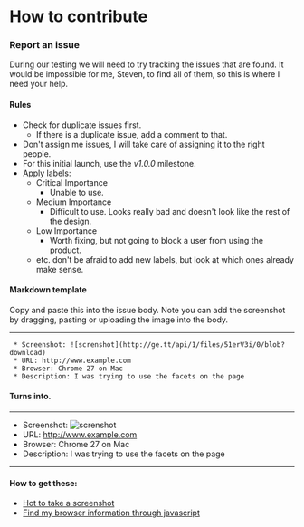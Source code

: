 How to contribute
=================

### Report an issue

During our testing we will need to try tracking the issues that are found. It would be impossible for me, Steven, to find all of them, so this is where I need your help.

#### Rules

* Check for duplicate issues first.
  * If there is a duplicate issue, add a comment to that.
* Don't assign me issues, I will take care of assigning it to the right people.
* For this initial launch, use the *v1.0.0* milestone.
* Apply labels:
  * Critical Importance
     * Unable to use.
  * Medium Importance
     * Difficult to use. Looks really bad and doesn't look like the rest of the design.
  * Low Importance
     * Worth fixing, but not going to block a user from using the product.
  * etc. don't be afraid to add new labels, but look at which ones already make sense.

#### Markdown template

Copy and paste this into the issue body. Note you can add the screenshot by dragging, pasting or uploading the image into the body.
- - -

     * Screenshot: ![screnshot](http://ge.tt/api/1/files/51erV3i/0/blob?download)
     * URL: http://www.example.com
     * Browser: Chrome 27 on Mac
     * Description: I was trying to use the facets on the page



#### Turns into.
- - -


* Screenshot: ![screnshot](http://ge.tt/api/1/files/51erV3i/0/blob?download)
* URL: http://www.example.com
* Browser: Chrome 27 on Mac
* Description: I was trying to use the facets on the page

- - -
#### How to get these:

* [Hot to take a screenshot](http://www.take-a-screenshot.org/)
* [Find my browser information through javascript](http://www.quirksmode.org/js/detect.html)
